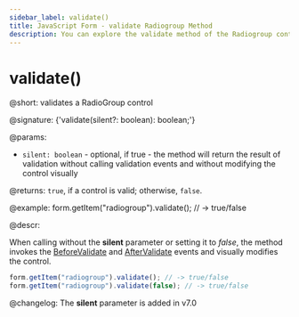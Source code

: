 ```yaml
---
sidebar_label: validate()
title: JavaScript Form - validate Radiogroup Method 
description: You can explore the validate method of the Radiogroup control of Form in the documentation of the DHTMLX JavaScript UI library. Browse developer guides and API reference, try out code examples and live demos, and download a free 30-day evaluation version of DHTMLX Suite 7.
---
```


# validate()

@short: validates a RadioGroup control

@signature: {'validate(silent?: boolean): boolean;'}

@params:
- `silent: boolean` - optional, if true - the method will return the result of validation without calling validation events and without modifying the control visually

@returns:
`true`, if a control is valid; otherwise, `false`.

@example:
form.getItem("radiogroup").validate();
// -> true/false

@descr:

When calling without the  **silent** parameter or setting it to *false*, the method invokes the [BeforeValidate](form/api/radiogroup/radiogroup_beforevalidate_event.md) and [AfterValidate](form/api/radiogroup/radiogroup_aftervalidate_event.md) events and visually modifies the control.

~~~js
form.getItem("radiogroup").validate(); // -> true/false
form.getItem("radiogroup").validate(false); // -> true/false
~~~

@changelog:
The **silent** parameter is added in v7.0